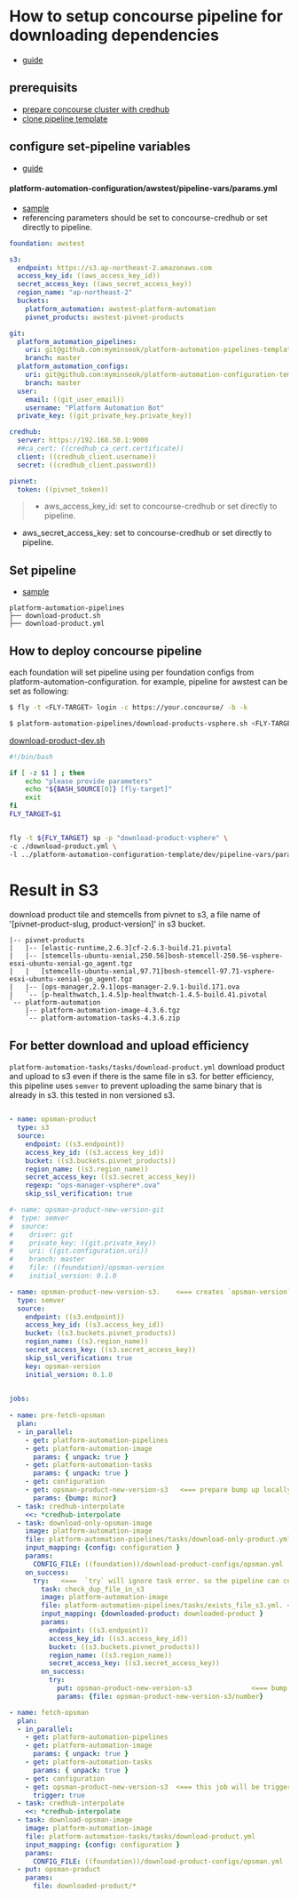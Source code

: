 
# How to setup concourse pipeline for downloading dependencies
- [guide](https://docs.pivotal.io/platform-automation/v4.3/pipelines/resources.html)

## prerequisits
- [prepare concourse cluster with credhub](https://github.com/myminseok/pivotal-docs/edit/master/concourse-with-credhub.md)
- [clone pipeline template](https://github.com/myminseok/pivotal-docs/blob/master/platform-automation/get-pipeline-template.md)

## configure set-pipeline variables
- [guide](https://docs.pivotal.io/platform-automation/v4.3/inputs-outputs.html) 

#### platform-automation-configuration/awstest/pipeline-vars/params.yml
- [sample](https://github.com/myminseok/platform-automation-configuration-template/blob/master/dev/pipeline-vars/params.yml)
- referencing parameters should be set to concourse-credhub or set directly to pipeline.
``` yaml
foundation: awstest

s3:
  endpoint: https://s3.ap-northeast-2.amazonaws.com
  access_key_id: ((aws_access_key_id))
  secret_access_key: ((aws_secret_access_key))
  region_name: "ap-northeast-2"
  buckets:
    platform_automation: awstest-platform-automation
    pivnet_products: awstest-pivnet-products

git:
  platform_automation_pipelines:
    uri: git@github.com:myminseok/platform-automation-pipelines-template.git
    branch: master
  platform_automation_configs:
    uri: git@github.com:myminseok/platform-automation-configuration-template.git
    branch: master
  user:
    email: ((git_user_email))
    username: "Platform Automation Bot"
  private_key: ((git_private_key.private_key))

credhub:
  server: https://192.168.50.1:9000
  ##ca_cert: ((credhub_ca_cert.certificate))
  client: ((credhub_client.username))
  secret: ((credhub_client.password))

pivnet:
  token: ((pivnet_token))

```
> - aws_access_key_id: set to concourse-credhub or set directly to pipeline.
  - aws_secret_access_key: set to concourse-credhub or set directly to pipeline.


## Set pipeline
- [sample](https://github.com/myminseok/platform-automation-pipelines-template)
``` 
platform-automation-pipelines
├── download-product.sh
├── download-product.yml

```


## How to deploy concourse pipeline
each foundation will set pipeline using per foundation configs from platform-automation-configuration. for example, pipeline for awstest can be set as following:
``` bash
$ fly -t <FLY-TARGET> login -c https://your.concourse/ -b -k

$ platform-automation-pipelines/download-products-vsphere.sh <FLY-TARGET>

```
[download-product-dev.sh](https://github.com/myminseok/platform-automation-pipelines-template/blob/master/download-product-dev.sh)
``` bash
#!/bin/bash

if [ -z $1 ] ; then
    echo "please provide parameters"
	echo "${BASH_SOURCE[0]} [fly-target]"
	exit
fi
FLY_TARGET=$1


fly -t ${FLY_TARGET} sp -p "download-product-vsphere" \
-c ./download-product.yml \
-l ../platform-automation-configuration-template/dev/pipeline-vars/params.yml
```

# Result in S3 
download product tile and stemcells from pivnet to s3, a file name of '[pivnet-product-slug, product-version]' in s3 bucket.
``` 
|-- pivnet-products
|   |-- [elastic-runtime,2.6.3]cf-2.6.3-build.21.pivotal
|   |-- [stemcells-ubuntu-xenial,250.56]bosh-stemcell-250.56-vsphere-esxi-ubuntu-xenial-go_agent.tgz
|   |   [stemcells-ubuntu-xenial,97.71]bosh-stemcell-97.71-vsphere-esxi-ubuntu-xenial-go_agent.tgz
|   |-- [ops-manager,2.9.1]ops-manager-2.9.1-build.171.ova
|   `-- [p-healthwatch,1.4.5]p-healthwatch-1.4.5-build.41.pivotal
`-- platform-automation
    |-- platform-automation-image-4.3.6.tgz
    `-- platform-automation-tasks-4.3.6.zip
```

   

## For better download and upload efficiency
`platform-automation-tasks/tasks/download-product.yml` download product and upload to s3 even if there is the same file in s3. for better efficiency, this pipeline uses `semver` to prevent uploading the same binary that is already in s3. this tested in non versioned s3.

```yaml

- name: opsman-product
  type: s3
  source:
    endpoint: ((s3.endpoint))
    access_key_id: ((s3.access_key_id))
    bucket: ((s3.buckets.pivnet_products))
    region_name: ((s3.region_name))
    secret_access_key: ((s3.secret_access_key))
    regexp: "ops-manager-vsphere*.ova"
    skip_ssl_verification: true

#- name: opsman-product-new-version-git
#  type: semver
#  source:
#    driver: git
#    private_key: ((git.private_key))
#    uri: ((git.configuration.uri))
#    branch: master
#    file: ((foundation)/opsman-version
#    initial_version: 0.1.0

- name: opsman-product-new-version-s3.    <=== creates `opsman-version` file in s3 bucket.
  type: semver
  source:
    endpoint: ((s3.endpoint))
    access_key_id: ((s3.access_key_id))
    bucket: ((s3.buckets.pivnet_products))
    region_name: ((s3.region_name))
    secret_access_key: ((s3.secret_access_key))
    skip_ssl_verification: true
    key: opsman-version
    initial_version: 0.1.0
    

jobs:
  
- name: pre-fetch-opsman
  plan:
  - in_parallel:
    - get: platform-automation-pipelines
    - get: platform-automation-image
      params: { unpack: true }
    - get: platform-automation-tasks
      params: { unpack: true }
    - get: configuration
    - get: opsman-product-new-version-s3   <=== prepare bump up locally.
      params: {bump: minor}
  - task: credhub-interpolate
    <<: *credhub-interpolate
  - task: download-only-opsman-image
    image: platform-automation-image
    file: platform-automation-pipelines/tasks/download-only-product.yml  <=== if there is new file in pivnet, download the product into worker VM. it will be chached and shared with the next tasks (this worker VM scope)
    input_mapping: {config: configuration }
    params:
      CONFIG_FILE: ((foundation))/download-product-configs/opsman.yml
    on_success:
      try:   <===  `try` will ignore task error. so the pipeline can continues.
        task: check_dup_file_in_s3
        image: platform-automation-image
        file: platform-automation-pipelines/tasks/exists_file_s3.yml. <=== `check_dup_file_in_s3` task will check if the product file exists in s3. if exists, exit 1. if not, it will bump up semver. 
        input_mapping: {downloaded-product: downloaded-product }
        params:
          endpoint: ((s3.endpoint))
          access_key_id: ((s3.access_key_id))
          bucket: ((s3.buckets.pivnet_products))
          region_name: ((s3.region_name))
          secret_access_key: ((s3.secret_access_key))
        on_success:
          try: 
            put: opsman-product-new-version-s3               <=== bump up semver
            params: {file: opsman-product-new-version-s3/number}

- name: fetch-opsman
  plan:
  - in_parallel:
    - get: platform-automation-pipelines
    - get: platform-automation-image
      params: { unpack: true }
    - get: platform-automation-tasks
      params: { unpack: true }
    - get: configuration
    - get: opsman-product-new-version-s3  <=== this job will be triggered by bumped up `semver`.
      trigger: true
  - task: credhub-interpolate
    <<: *credhub-interpolate
  - task: download-opsman-image
    image: platform-automation-image
    file: platform-automation-tasks/tasks/download-product.yml
    input_mapping: {config: configuration }
    params:
      CONFIG_FILE: ((foundation))/download-product-configs/opsman.yml
  - put: opsman-product
    params:
      file: downloaded-product/*

```

